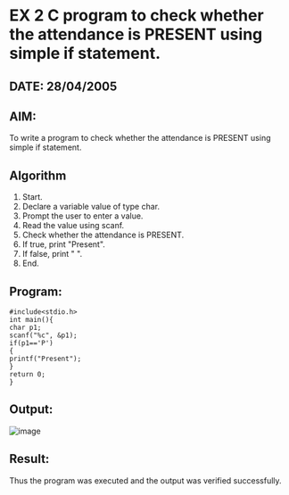 # EX 2 C program to check whether the attendance is PRESENT using simple if statement.
## DATE: 28/04/2005
## AIM:
To write a program to check whether the attendance is PRESENT using simple if statement.

## Algorithm
1. Start. 
2. Declare a variable value of type char. 
3. Prompt the user to enter a value. 
4. Read the value using scanf. 
5. Check whether the attendance is PRESENT. 
6. If true, print "Present". 
7. If false, print " ". 
8. End. 

## Program:
```
#include<stdio.h> 
int main(){ 
char p1; 
scanf("%c", &p1); 
if(p1=='P') 
{ 
printf("Present"); 
} 
return 0; 
} 
```

## Output:
![image](https://github.com/user-attachments/assets/b1738204-bf2a-4962-8278-836dcf24a26b)



## Result:
Thus the program was executed and the output was verified successfully.
